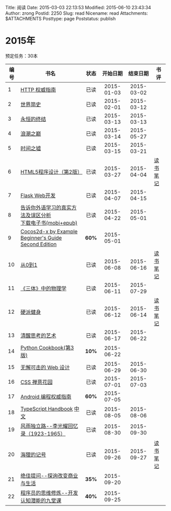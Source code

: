 Title: 阅读
Date: 2015-03-03 22:13:53
Modified: 2015-06-10 23:43:34
Author: zrong
Postid: 2250
Slug: read
Nicename: read
Attachments: $ATTACHMENTS
Posttype: page
Poststatus: publish

<a name="2015"></a>
# 2015年

预定任务：30本

|编号|书名|状态|开始日期|结束日期|书评|
|----|----|:----:|:----:|:----:|----|
|1| [HTTP 权威指南][1] | 已读 | 2015-01-03 | 2015-03-02 ||
|2| [世界简史][2] | 已读 | 2015-02-01 | 2015-03-12 ||
|3| [永恒的终结][3] | 已读 | 2015-03-13 | 2015-03-13 ||
|4| [浪潮之巅][4] | 已读 | 2015-03-14 | 2015-05-27 ||
|5| [时间之墟][5] | 已读 | 2015-03-15 | 2015-03-21 ||
|6| [HTML5程序设计（第2版）][6] | 已读 | 2015-03-27 | 2015-04-04 | [读书笔记][6m] |
|7| [Flask Web开发][7] | 已读 | 2015-04-07 | 2015-04-15||
|8| [告诉你外语学习的真实方法及误区分析][8] <br> [下载电子书(mobi+epub)][8d] | 已读 | 2015-04-22 | 2015-05-01 ||
|9| [Cocos2d-x by Example Beginner's Guide Second Edition][9] | **60%** | 2015-05-01 | ||
|10| [从0到1][10] | 已读 | 2015-06-08 | 2015-06-16 | [读书笔记][10m] |
|11| [《三体》中的物理学][11] | 已读 | 2015-06-11 | 2015-07-29 ||
|12| [硬派健身][12] | 已读 | 2015-06-12 | 2015-06-14 | [读书笔记][12m] |
|13| [清醒思考的艺术][13] | 已读 | 2015-06-17 | 2015-06-22 | |
|14| [Python Cookbook(第3版)][14] | **10%** | 2015-06-22 | | |
|15| [无懈可击的 Web 设计][15] | 已读 | 2015-06-29 | 2015-06-30| |
|16| [CSS 禅意花园][16] | 已读 | 2015-07-01 | 2015-07-03 | |
|17| [Android 编程权威指南][17] | **60%** | 2015-07-05 | | |
|18| [TypeScript Handbook][18] [中文][18a]| 已读 | 2015-08-05 | 2015-08-06 | |
|19| [风雨独立路--李光耀回忆录（1923-1965）][19] | 已读 | 2015-08-30 | 2015-09-30 | |
|20| [海狸的记号][20] | 已读 | 2015-09-26 | 2015-09-27 | [读书笔记][20m] |
|21| [绝佳提问--探询改变商业与生活][21] | **35%** | 2015-09-20 | | |
|22| [程序员的思维修炼--开发认知潜能的九堂课][22] | **40%** | 2015-09-25 | | |




[1]: http://book.douban.com/subject/10746113/
[2]: http://book.douban.com/subject/10485421/
[3]: http://book.douban.com/subject/25829693/
[4]: http://book.douban.com/subject/6709783/
[5]: http://book.douban.com/subject/24935042/
[6]: http://book.douban.com/subject/10608238/
[6m]: http://zengrong.net/post/2274.htm
[7]: http://book.douban.com/subject/26274202/
[8]: http://bbs.tianya.cn/post-english-121795-1.shtml
[8d]: http://zengrong.net/download/121/
[9]: https://www.packtpub.com/game-development/cocos2d-x-example-beginners-guide-second-edition
[10]: http://book.douban.com/subject/26297606/
[10m]: http://zengrong.net/post/2333.htm
[11]: http://book.douban.com/subject/26352270/
[12]: http://book.douban.com/subject/26359758/
[12m]: http://zengrong.net/post/2328.htm
[13]: http://book.douban.com/subject/20492550/
[14]: http://book.douban.com/subject/26381341/
[15]: http://book.douban.com/subject/10733265/
[16]: http://book.douban.com/subject/2052176/
[17]: http://book.douban.com/subject/25848404/
[18]: http://www.typescriptlang.org/Handbook
[18a]: http://zhongsp.gitbooks.io/typescript-handbook/content/
[19]: http://book.douban.com/subject/1082102/
[20]: http://book.douban.com/subject/4710853/
[20m]: http://zengrong.net/post/2370.htm
[21]: http://book.douban.com/subject/26392294/
[22]: http://book.douban.com/subject/5372651/
